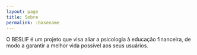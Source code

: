 ```yaml
---
layout: page
title: Sobre
permalink: :basename
---
```


O BESLIF é um projeto que visa aliar a psicologia à educação financeira, de modo a garantir a melhor vida possível aos seus usuários.

